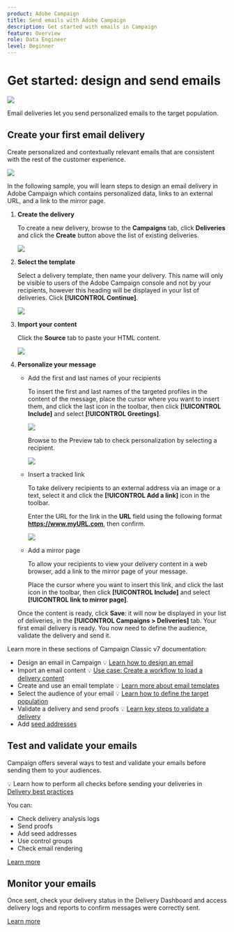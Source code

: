 ```yaml
---
product: Adobe Campaign
title: Send emails with Adobe Campaign
description: Get started with emails in Campaign
feature: Overview
role: Data Engineer
level: Beginner
---
```

# Get started: design and send emails

![](assets/do-not-localize/common.svg)

Email deliveries let you send personalized emails to the target population. 

## Create your first email delivery

Create personalized and contextually relevant emails that are consistent with the rest of the customer experience.

![](../assets/new-email-content.png)

In the following sample, you will learn steps to design an email delivery in Adobe Campaign which contains personalized data, links to an external URL, and a link to the mirror page.

1. **Create the delivery**

   To create a new delivery, browse to the **Campaigns** tab, click **Deliveries** and click the **Create** button above the list of existing deliveries.
   
   ![](../assets/delivery_step_1.png)

1. **Select the template**

   Select a delivery template, then name your delivery. This name will only be visible to users of the Adobe Campaign console and not by your recipients, however this heading will be displayed in your list of deliveries. Click **[!UICONTROL Continue]**.

   ![](../assets/dce_delivery_model.png)

1. **Import your content**

   Click the **Source** tab to paste your HTML content.
   
   ![](../assets/paste-content.png)


1. **Personalize your message**


   * Add the first and last names of your recipients

      To insert the first and last names of the targeted profiles in the content of the message, place the cursor where you want to insert them, and click the last icon in the toolbar, then click **[!UICONTROL Include]** and select **[!UICONTROL Greetings]**.

      ![](../assets/include-greetings.png)

      Browse to the Preview tab to check personalization by selecting a recipient.
   
      ![](../assets/perso-check.png)

   * Insert a tracked link

      To take delivery recipients to an external address via an image or a text, select it and click the **[!UICONTROL Add a link]** icon in the toolbar.

      Enter the URL for the link in the **URL** field using the following format **https://www.myURL.com**, then confirm.

      ![](../assets/add-a-link.png)

   * Add a mirror page

      To allow your recipients to view your delivery content in a web browser, add a link to the mirror page of your message.

      Place the cursor where you want to insert this link, and click the last icon in the toolbar, then click **[!UICONTROL Include]** and select **[!UICONTROL link to mirror page]**.

   Once the content is ready, click **Save**: it will now be displayed in your list of deliveries, in the **[!UICONTROL Campaigns > Deliveries]** tab. Your first email delivery is ready. You now need to define the audience, validate the delivery and send it.


Learn more in these sections of Campaign Classic v7 documentation:

* Design an email in Campaign
   💡 [Learn how to design an email](defining-the-email-content.md)
* Import an email content
   💡 [Use case: Create a workflow to load a delivery content](../../../workflow/using/loading-delivery-content.md)
* Create and use an email template
   💡 [Learn more about email templates](../about-templates.md)
* Select the audience of your email
   💡 [Learn how to define the target population](../steps-defining-the-target-population.md)
* Validate a delivery and send proofs
   💡 [Learn key steps to validate a delivery](../steps-validating-the-delivery.md)
* Add [seed addresses](../about-seed-addresses.md)

## Test and validate your emails

Campaign offers several ways to test and validate your emails before sending them to your audiences.

💡 Learn how to perform all checks before sending your deliveries in [Delivery best practices](../check-before-sending.md)

You can:

* Check delivery analysis logs
* Send proofs
* Add seed addresses
* Use control groups
* Check email rendering

[Learn more](../steps-validating-the-delivery.md)

## Monitor your emails

Once sent, check your delivery status in the Delivery Dashboard and access delivery logs and reports to confirm messages were correctly sent.

[Learn more](../track-and-monitor.md)

